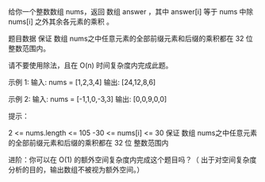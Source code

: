给你一个整数数组 nums，返回 数组 answer ，其中 answer[i] 等于 nums 中除 nums[i] 之外其余各元素的乘积 。

题目数据 保证 数组 nums之中任意元素的全部前缀元素和后缀的乘积都在  32 位 整数范围内。

请不要使用除法，且在 O(n) 时间复杂度内完成此题。

示例 1:
输入: nums = [1,2,3,4]
输出: [24,12,8,6]

示例 2:
输入: nums = [-1,1,0,-3,3]
输出: [0,0,9,0,0]


提示：

2 <= nums.length <= 105
-30 <= nums[i] <= 30
保证 数组 nums之中任意元素的全部前缀元素和后缀的乘积都在  32 位 整数范围内


进阶：你可以在 O(1) 的额外空间复杂度内完成这个题目吗？（ 出于对空间复杂度分析的目的，输出数组不被视为额外空间。）